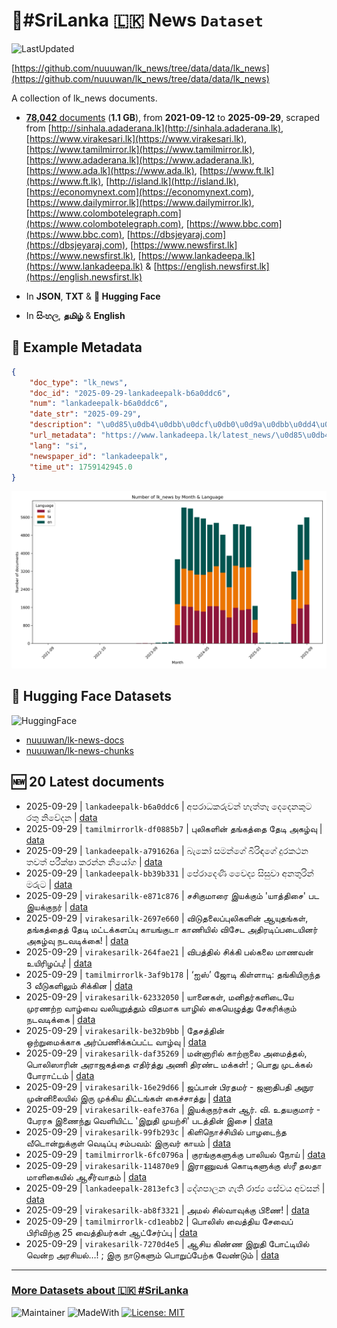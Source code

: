 # 📄#SriLanka 🇱🇰 News `Dataset`

![LastUpdated](https://img.shields.io/badge/last_updated-2025--09--29_16:39:57-green)

[https://github.com/nuuuwan/lk_news/tree/data/data/lk_news](https://github.com/nuuuwan/lk_news/tree/data/data/lk_news)

A collection of lk_news documents.

- [**78,042** documents](https://github.com/nuuuwan/lk_news/tree/data/data/lk_news) (**1.1 GB**), from **2021-09-12** to **2025-09-29**, scraped from [http://sinhala.adaderana.lk](http://sinhala.adaderana.lk), [https://www.virakesari.lk](https://www.virakesari.lk), [https://www.tamilmirror.lk](https://www.tamilmirror.lk), [https://www.adaderana.lk](https://www.adaderana.lk), [https://www.ada.lk](https://www.ada.lk), [https://www.ft.lk](https://www.ft.lk), [http://island.lk](http://island.lk), [https://economynext.com](https://economynext.com), [https://www.dailymirror.lk](https://www.dailymirror.lk), [https://www.colombotelegraph.com](https://www.colombotelegraph.com), [https://www.bbc.com](https://www.bbc.com), [https://dbsjeyaraj.com](https://dbsjeyaraj.com), [https://www.newsfirst.lk](https://www.newsfirst.lk), [https://www.lankadeepa.lk](https://www.lankadeepa.lk) & [https://english.newsfirst.lk](https://english.newsfirst.lk)

- In **JSON**, **TXT** & **🤗 Hugging Face**

- In **සිංහල**, **தமிழ்** & **English**

## 📝 Example Metadata

```json
{
    "doc_type": "lk_news",
    "doc_id": "2025-09-29-lankadeepalk-b6a0ddc6",
    "num": "lankadeepalk-b6a0ddc6",
    "date_str": "2025-09-29",
    "description": "\u0d85\u0db4\u0dbb\u0dcf\u0db0\u0d9a\u0dbb\u0dd4\u0dc0\u0db1\u0dca \u0dc4\u0dd0\u0dad\u0dca\u0dad\u0dd1 \u0daf\u0dd9\u0daf\u0dd9\u0db1\u0d9a\u0dd4\u0da7 \u0dbb\u0dad\u0dd4 \u0db1\u0dd2\u0dc0\u0dda\u0daf\u0db1",
    "url_metadata": "https://www.lankadeepa.lk/latest_news/\u0d85\u0db4\u0dbb\u0db0\u0d9a\u0dbb\u0dc0\u0db1-\u0dc4\u0dad\u0dad-\u0daf\u0daf\u0db1\u0d9a\u0da7-\u0dbb\u0dad-\u0db1\u0dc0\u0daf\u0db1/1-680424",
    "lang": "si",
    "newspaper_id": "lankadeepalk",
    "time_ut": 1759142945.0
}
```

![Chart](https://raw.githubusercontent.com/nuuuwan/lk_news/refs/heads/data/data/lk_news/docs_by_month_and_lang.png)

## 🤗 Hugging Face Datasets

![HuggingFace](https://img.shields.io/badge/-HuggingFace-FDEE21?style=for-the-badge&logo=HuggingFace)

- [nuuuwan/lk-news-docs](https://huggingface.co/datasets/nuuuwan/lk-news-docs)
- [nuuuwan/lk-news-chunks](https://huggingface.co/datasets/nuuuwan/lk-news-chunks)

## 🆕 20 Latest documents

- 2025-09-29 | `lankadeepalk-b6a0ddc6` | අපරාධකරුවන් හැත්තෑ දෙදෙනකුට රතු නිවේදන | [data](https://github.com/nuuuwan/lk_news/tree/data/data/lk_news/2020s/2025/2025-09-29-lankadeepalk-b6a0ddc6)
- 2025-09-29 | `tamilmirrorlk-df0885b7` | புலிகளின் தங்கத்தை  தேடி அகழ்வு | [data](https://github.com/nuuuwan/lk_news/tree/data/data/lk_news/2020s/2025/2025-09-29-tamilmirrorlk-df0885b7)
- 2025-09-29 | `lankadeepalk-a791626a` | බැකෝ සමන්ගේ බිරිඳගේ දුරකථන තවත් පරීක්ෂා කරන්න නියෝග | [data](https://github.com/nuuuwan/lk_news/tree/data/data/lk_news/2020s/2025/2025-09-29-lankadeepalk-a791626a)
- 2025-09-29 | `lankadeepalk-bb39b331` | පේරාදෙණි වෛද්‍ය සිසුවා අනතුරින් මරුට | [data](https://github.com/nuuuwan/lk_news/tree/data/data/lk_news/2020s/2025/2025-09-29-lankadeepalk-bb39b331)
- 2025-09-29 | `virakesarilk-e871c876` | சசிகுமாரை இயக்கும் 'யாத்திசை' பட இயக்குநர் | [data](https://github.com/nuuuwan/lk_news/tree/data/data/lk_news/2020s/2025/2025-09-29-virakesarilk-e871c876)
- 2025-09-29 | `virakesarilk-2697e660` | விடுதலைப்புலிகளின் ஆயுதங்கள், தங்கத்தைத் தேடி மட்டக்களப்பு காயங்குடா காணியில் விசேட அதிரடிப்படையினர் அகழ்வு நடவடிக்கை! | [data](https://github.com/nuuuwan/lk_news/tree/data/data/lk_news/2020s/2025/2025-09-29-virakesarilk-2697e660)
- 2025-09-29 | `virakesarilk-264fae21` | விபத்தில் சிக்கி பல்கலை மாணவன் உயிரிழப்பு! | [data](https://github.com/nuuuwan/lk_news/tree/data/data/lk_news/2020s/2025/2025-09-29-virakesarilk-264fae21)
- 2025-09-29 | `tamilmirrorlk-3af9b178` | ‘ஐஸ்’ ஜோடி கிள்ளாடி: தங்கியிருந்த 3 வீடுகளிலும் சிக்கின | [data](https://github.com/nuuuwan/lk_news/tree/data/data/lk_news/2020s/2025/2025-09-29-tamilmirrorlk-3af9b178)
- 2025-09-29 | `virakesarilk-62332050` | யானைகள், மனிதர்களிடையே முரணற்ற வாழ்வை வலியுறுத்தும் விதமாக யாழில் கையெழுத்து சேகரிக்கும் நடவடிக்கை | [data](https://github.com/nuuuwan/lk_news/tree/data/data/lk_news/2020s/2025/2025-09-29-virakesarilk-62332050)
- 2025-09-29 | `virakesarilk-be32b9bb` | தேசத்தின் ஒற்றுமைக்காக அர்ப்பணிக்கப்பட்ட வாழ்வு | [data](https://github.com/nuuuwan/lk_news/tree/data/data/lk_news/2020s/2025/2025-09-29-virakesarilk-be32b9bb)
- 2025-09-29 | `virakesarilk-daf35269` | மன்னாரில் காற்றாலை அமைத்தல், பொலிஸாரின் அராஜகத்தை எதிர்த்து அணி திரண்ட மக்கள்! ; பொது முடக்கல் போராட்டம் | [data](https://github.com/nuuuwan/lk_news/tree/data/data/lk_news/2020s/2025/2025-09-29-virakesarilk-daf35269)
- 2025-09-29 | `virakesarilk-16e29d66` | ஜப்பான் பிரதமர் - ஜனாதிபதி அநுர முன்னிலையில் இரு முக்கிய திட்டங்கள் கைச்சாத்து | [data](https://github.com/nuuuwan/lk_news/tree/data/data/lk_news/2020s/2025/2025-09-29-virakesarilk-16e29d66)
- 2025-09-29 | `virakesarilk-eafe376a` | இயக்குநர்கள் ஆர். வி. உதயகுமார் - பேரரசு இணைந்து வெளியிட்ட 'இறுதி முயற்சி' படத்தின் இசை | [data](https://github.com/nuuuwan/lk_news/tree/data/data/lk_news/2020s/2025/2025-09-29-virakesarilk-eafe376a)
- 2025-09-29 | `virakesarilk-99fb293c` | கிளிநொச்சியில் பாழடைந்த வீடொன்றுக்குள் வெடிப்பு சம்பவம்: இருவர் காயம் | [data](https://github.com/nuuuwan/lk_news/tree/data/data/lk_news/2020s/2025/2025-09-29-virakesarilk-99fb293c)
- 2025-09-29 | `tamilmirrorlk-6fc0796a` | குரங்குகளுக்கு பாலியல் நோய் | [data](https://github.com/nuuuwan/lk_news/tree/data/data/lk_news/2020s/2025/2025-09-29-tamilmirrorlk-6fc0796a)
- 2025-09-29 | `virakesarilk-114870e9` | இராணுவக் கொடிகளுக்கு ஸ்ரீ தலதா மாளிகையில் ஆசீர்வாதம் | [data](https://github.com/nuuuwan/lk_news/tree/data/data/lk_news/2020s/2025/2025-09-29-virakesarilk-114870e9)
- 2025-09-29 | `lankadeepalk-2813efc3` | දේශපාලන ගැති රාජ්‍ය සේවය අවසන් | [data](https://github.com/nuuuwan/lk_news/tree/data/data/lk_news/2020s/2025/2025-09-29-lankadeepalk-2813efc3)
- 2025-09-29 | `virakesarilk-ab8f3321` | அமல் சில்வாவுக்கு பிணை! | [data](https://github.com/nuuuwan/lk_news/tree/data/data/lk_news/2020s/2025/2025-09-29-virakesarilk-ab8f3321)
- 2025-09-29 | `tamilmirrorlk-cd1eabb2` | பொலிஸ் வைத்திய சேவைப் பிரிவிற்கு 25 வைத்தியர்கள் ஆட்சேர்ப்பு | [data](https://github.com/nuuuwan/lk_news/tree/data/data/lk_news/2020s/2025/2025-09-29-tamilmirrorlk-cd1eabb2)
- 2025-09-29 | `virakesarilk-7270d4e5` | ஆசிய கிண்ண இறுதி போட்டியில்  வென்ற அரசியல்…! ; இரு நாடுகளும் பொறுப்பேற்க வேண்டும் | [data](https://github.com/nuuuwan/lk_news/tree/data/data/lk_news/2020s/2025/2025-09-29-virakesarilk-7270d4e5)

---

### [More Datasets about 🇱🇰 #SriLanka](https://github.com/nuuuwan/lk_datasets)

![Maintainer](https://img.shields.io/badge/maintainer-nuuuwan-red)
![MadeWith](https://img.shields.io/badge/made_with-python-blue)
[![License: MIT](https://img.shields.io/badge/License-MIT-yellow.svg)](https://opensource.org/licenses/MIT)

